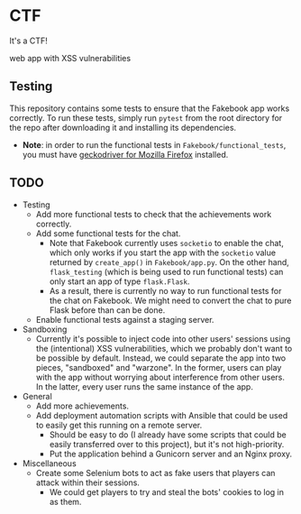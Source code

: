# CTF
It's a CTF!

web app with XSS vulnerabilities

## Testing
This repository contains some tests to ensure that the Fakebook app works correctly. To run these tests, simply run `pytest` from the root directory for the repo after downloading it and installing its dependencies.

* **Note**: in order to run the functional tests in `Fakebook/functional_tests`, you must have [geckodriver for Mozilla Firefox](https://github.com/mozilla/geckodriver) installed.

## TODO
* Testing
  * Add more functional tests to check that the achievements work correctly.
  * Add some functional tests for the chat. 
    * Note that Fakebook currently uses `socketio` to enable the chat, which only works if you start the app with the `socketio` value returned by `create_app()` in `Fakebook/app.py`. On the other hand, `flask_testing` (which is being used to run functional tests) can only start an app of type `flask.Flask`.
    * As a result, there is currently no way to run functional tests for the chat on Fakebook. We might need to convert the chat to pure Flask before than can be done.
  * Enable functional tests against a staging server.
* Sandboxing
  * Currently it's possible to inject code into other users' sessions using the (intentional) XSS vulnerabilities, which we probably don't want to be possible by default. Instead, we could separate the app into two pieces, "sandboxed" and "warzone". In the former, users can play with the app without worrying about interference from other users. In the latter, every user runs the same instance of the app.
* General
  * Add more achievements.
  * Add deployment automation scripts with Ansible that could be used to easily get this running on a remote server.
    * Should be easy to do (I already have some scripts that could be easily transferred over to this project), but it's not high-priority.
    * Put the application behind a Gunicorn server and an Nginx proxy.
* Miscellaneous
  * Create some Selenium bots to act as fake users that players can attack within their sessions.
    * We could get players to try and steal the bots' cookies to log in as them.
